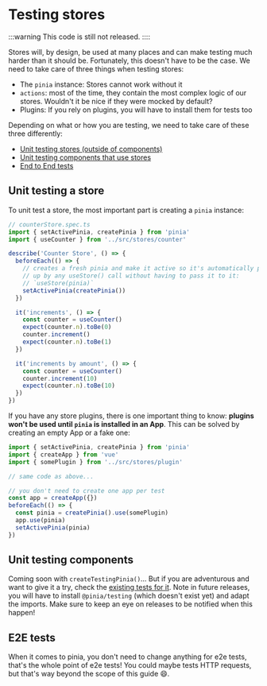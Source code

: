 # Testing stores

:::warning
This code is still not released.
::::

Stores will, by design, be used at many places and can make testing much harder than it should be. Fortunately, this doesn't have to be the case. We need to take care of three things when testing stores:

- The `pinia` instance: Stores cannot work without it
- `actions`: most of the time, they contain the most complex logic of our stores. Wouldn't it be nice if they were mocked by default?
- Plugins: If you rely on plugins, you will have to install them for tests too

Depending on what or how you are testing, we need to take care of these three differently:

- [Unit testing stores (outside of components)](#unit-testing-a-store)
- [Unit testing components that use stores](#unit-testing-components)
- [End to End tests](#e2e-tests)

## Unit testing a store

To unit test a store, the most important part is creating a `pinia` instance:

```js
// counterStore.spec.ts
import { setActivePinia, createPinia } from 'pinia'
import { useCounter } from '../src/stores/counter'

describe('Counter Store', () => {
  beforeEach(() => {
    // creates a fresh pinia and make it active so it's automatically picked
    // up by any useStore() call without having to pass it to it:
    // `useStore(pinia)`
    setActivePinia(createPinia())
  })

  it('increments', () => {
    const counter = useCounter()
    expect(counter.n).toBe(0)
    counter.increment()
    expect(counter.n).toBe(1)
  })

  it('increments by amount', () => {
    const counter = useCounter()
    counter.increment(10)
    expect(counter.n).toBe(10)
  })
})
```

If you have any store plugins, there is one important thing to know: **plugins won't be used until `pinia` is installed in an App**. This can be solved by creating an empty App or a fake one:

```js
import { setActivePinia, createPinia } from 'pinia'
import { createApp } from 'vue'
import { somePlugin } from '../src/stores/plugin'

// same code as above...

// you don't need to create one app per test
const app = createApp({})
beforeEach(() => {
  const pinia = createPinia().use(somePlugin)
  app.use(pinia)
  setActivePinia(pinia)
})
```

## Unit testing components

Coming soon with `createTestingPinia()`... But if you are adventurous and want to give it a try, check the [existing tests for it](https://github.com/posva/pinia/blob/v2/__tests__/testing.spec.ts#L36). Note in future releases, you will have to install `@pinia/testing` (which doesn't exist yet) and adapt the imports. Make sure to keep an eye on releases to be notified when this happen!

## E2E tests

When it comes to pinia, you don't need to change anything for e2e tests, that's the whole point of e2e tests! You could maybe tests HTTP requests, but that's way beyond the scope of this guide 😄.
